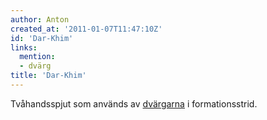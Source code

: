 ```yaml
---
author: Anton
created_at: '2011-01-07T11:47:10Z'
id: 'Dar-Khim'
links:
  mention:
  - dvärg
title: 'Dar-Khim'
---
```


Tvåhandsspjut som används av [dvärgarna] i formationsstrid.

  [dvärgarna]: dvärg
